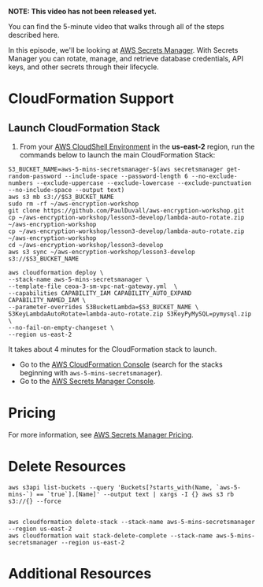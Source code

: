 **NOTE: This video has not been released yet.**

You can find the 5-minute video that walks through all of the steps described here. 

In this episode, we'll be looking at [AWS Secrets Manager](https://aws.amazon.com/secrets-manager/). With Secrets Manager you can rotate, manage, and retrieve database credentials, API keys, and other secrets through their lifecycle.

# CloudFormation Support


## Launch CloudFormation Stack
1. From your [AWS CloudShell Environment](https://us-east-2.console.aws.amazon.com/cloudshell/home?region=us-east-2#) in the **us-east-2** region, run the commands below to launch the main CloudFormation Stack:

```
S3_BUCKET_NAME=aws-5-mins-secretsmanager-$(aws secretsmanager get-random-password --include-space --password-length 6 --no-exclude-numbers --exclude-uppercase --exclude-lowercase --exclude-punctuation --no-include-space --output text)
aws s3 mb s3://$S3_BUCKET_NAME
sudo rm -rf ~/aws-encryption-workshop
git clone https://github.com/PaulDuvall/aws-encryption-workshop.git
cp ~/aws-encryption-workshop/lesson3-develop/lambda-auto-rotate.zip ~/aws-encryption-workshop
cp ~/aws-encryption-workshop/lesson3-develop/lambda-auto-rotate.zip ~/aws-encryption-workshop
cd ~/aws-encryption-workshop/lesson3-develop
aws s3 sync ~/aws-encryption-workshop/lesson3-develop s3://$S3_BUCKET_NAME

aws cloudformation deploy \
--stack-name aws-5-mins-secretsmanager \
--template-file ceoa-3-sm-vpc-nat-gateway.yml  \
--capabilities CAPABILITY_IAM CAPABILITY_AUTO_EXPAND CAPABILITY_NAMED_IAM \
--parameter-overrides S3BucketLambda=$S3_BUCKET_NAME \
S3KeyLambdaAutoRotate=lambda-auto-rotate.zip S3KeyPyMySQL=pymysql.zip \
--no-fail-on-empty-changeset \
--region us-east-2
```

It takes about 4 minutes for the CloudFormation stack to launch.

* Go to the [AWS CloudFormation Console](https://us-east-2.console.aws.amazon.com/cloudformation/home?region=us-east-2#/stacks/) (search for the stacks beginning with `aws-5-mins-secretsmanager`). 
* Go to the [AWS Secrets Manager Console](https://us-east-2.console.aws.amazon.com/secretsmanager/home?region=us-east-2#!/listSecrets). 

# Pricing
For more information, see [AWS Secrets Manager Pricing](https://aws.amazon.com/secrets-manager/pricing/).

# Delete Resources

```
aws s3api list-buckets --query 'Buckets[?starts_with(Name, `aws-5-mins-`) == `true`].[Name]' --output text | xargs -I {} aws s3 rb s3://{} --force


aws cloudformation delete-stack --stack-name aws-5-mins-secretsmanager --region us-east-2
aws cloudformation wait stack-delete-complete --stack-name aws-5-mins-secretsmanager --region us-east-2

```

# Additional Resources
